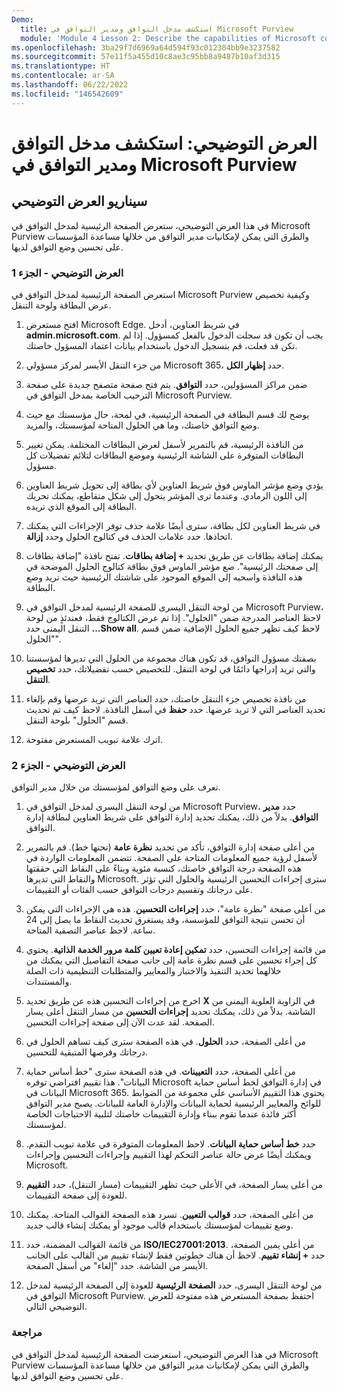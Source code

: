 ```yaml
---
Demo:
  title: استكشف مدخل التوافق ومدير التوافق في Microsoft Purview
  module: 'Module 4 Lesson 2: Describe the capabilities of Microsoft compliance solutions: Describe the compliance management capabilities of Microsoft Purview'
ms.openlocfilehash: 3ba29f7d6969a64d594f93c012304bb9e3237582
ms.sourcegitcommit: 57e11f5a455d10c8ae3c95bb8a9487b10af3d315
ms.translationtype: HT
ms.contentlocale: ar-SA
ms.lasthandoff: 06/22/2022
ms.locfileid: "146542609"
---
```

# <a name="demo-explore-the-microsoft-purview-compliance-portal--compliance-manager"></a>العرض التوضيحي: استكشف مدخل التوافق ومدير التوافق في Microsoft Purview

## <a name="demo-scenario"></a>سيناريو العرض التوضيحي

في هذا العرض التوضيحي، ستعرض الصفحة الرئيسية لمدخل التوافق في Microsoft Purview والطرق التي يمكن لإمكانيات مدير التوافق من خلالها مساعدة المؤسسات على تحسين وضع التوافق لديها.

### <a name="demo-part-1"></a>العرض التوضيحي - الجزء 1

استعرض الصفحة الرئيسية لمدخل التوافق في Microsoft Purview وكيفية تخصيص عرض البطاقة ولوحة التنقل.

1. افتح مستعرض Microsoft Edge. في شريط العناوين، أدخل **admin.microsoft.com**. يجب أن تكون قد سجلت الدخول بالفعل كمسؤول.  إذا لم تكن قد فعلت، قم بتسجيل الدخول باستخدام بيانات اعتماد المسؤول خاصتك.

1. من جزء التنقل الأيسر لمركز مسؤولي Microsoft 365، حدد **إظهار الكل**.

1. ضمن مراكز المسؤولين، حدد **التوافق**.  يتم فتح صفحة متصفح جديدة على صفحة الترحيب الخاصة بمدخل التوافق في Microsoft Purview.  

1. يوضح لك قسم البطاقة في الصفحة الرئيسية، في لمحة، حال مؤسستك مع حيث وضع التوافق خاصتك، وما هي الحلول المتاحة لمؤسستك، والمزيد.

1. من النافذة الرئيسية، قم بالتمرير لأسفل لعرض البطاقات المختلفة. يمكن تغيير البطاقات المتوفرة على الشاشة الرئيسية وموضع البطاقات لتلائم تفضيلات كل مسؤول.  

1. يؤدي وضع مؤشر الماوس فوق شريط العناوين لأي بطاقة إلى تحويل شريط العناوين إلى اللون الرمادي.  وعندما ترى المؤشر يتحول إلى شكل متقاطع، يمكنك تحريك البطاقة إلى الموقع الذي تريده.

1. في شريط العناوين لكل بطاقة، سترى أيضًا علامة حذف توفر الإجراءات التي يمكنك اتخاذها.  حدد علامات الحذف في كتالوج الحلول وحدد **إزالة**.

1. يمكنك إضافة بطاقات عن طريق تحديد **+ إضافة بطاقات**.  تفتح نافذة "إضافة بطاقات إلى صفحتك الرئيسية".  ضع مؤشر الماوس فوق بطاقة كتالوج الحلول الموضحة في هذه النافذة واسحبه إلى الموقع الموجود على شاشتك الرئيسية حيث تريد وضع البطاقة.

1. من لوحة التنقل اليسرى للصفحة الرئيسية لمدخل التوافق في Microsoft Purview، لاحظ العناصر المدرجة ضمن "الحلول".  إذا تم عرض الكتالوج فقط، فعندئذٍ من لوحة التنقل اليمنى حدد **...Show all**.  لاحظ كيف تظهر جميع الحلول الإضافية ضمن قسم "الحلول".  

1. بصفتك مسؤول التوافق، قد تكون هناك مجموعة من الحلول التي تديرها لمؤسستنا والتي تريد إدراجها دائمًا في لوحة التنقل.  للتخصيص حسب تفضيلاتك، حدد **تخصيص التنقل**.  

1. من نافذة تخصيص جزء التنقل خاصتك، حدد العناصر التي تريد عرضها وقم بإلغاء تحديد العناصر التي لا تريد عرضها.  حدد **حفظ** في أسفل النافذة.  لاحظ كيف تم تحديث قسم "الحلول" بلوحة التنقل.

1. اترك علامة تبويب المستعرض مفتوحة.

### <a name="demo-part-2"></a>العرض التوضيحي - الجزء 2

تعرف على وضع التوافق لمؤسستك من خلال مدير التوافق.

1. من لوحة التنقل اليسرى لمدخل التوافق في Microsoft Purview، حدد **مدير التوافق**.  بدلاً من ذلك، يمكنك تحديد إدارة التوافق على شريط العناوين لبطاقة إدارة التوافق.

1. من أعلى صفحة إدارة التوافق، تأكد من تحديد **نظرة عامة** (تحتها خط). قم بالتمرير لأسفل لرؤية جميع المعلومات المتاحة على الصفحة.  تتضمن المعلومات الواردة في هذه الصفحة درجة التوافق خاصتك، كنسبة مئوية وبناءً على النقاط التي حققتها والنقاط التي تديرها Microsoft.   سترى إجراءات التحسين الرئيسية والحلول التي تؤثر على درجاتك وتقسيم درجات التوافق حسب الفئات أو التقييمات.

1. من أعلى صفحة "نظرة عامة"، حدد **إجراءات التحسين**.  هذه هي الإجراءات التي يمكن أن تحسن نتيجة التوافق للمؤسسة، وقد يستغرق تحديث النقاط ما يصل إلى 24 ساعة.  لاحظ عناصر التصفية المتاحة.

1. من قائمة إجراءات التحسين، حدد **تمكين إعادة تعيين كلمة مرور الخدمة الذاتية**.  يحتوي كل إجراء تحسين على قسم نظرة عامة إلى جانب صفحة التفاصيل التي يمكنك من خلالهما تحديد التنفيذ والاختبار والمعايير والمتطلبات التنظيمية ذات الصلة والمستندات.

1. اخرج من إجراءات التحسين هذه عن طريق تحديد **X** في الزاوية العلوية اليمنى من الشاشة.  بدلاً من ذلك، يمكنك تحديد **إجراءات التحسين** من مسار التنقل أعلى يسار الصفحة.  لقد عدت الآن إلى صفحة إجراءات التحسين.

1. من أعلى الصفحة، حدد **الحلول**. في هذه الصفحة سترى كيف تساهم الحلول في درجاتك وفرصها المتبقية للتحسين.

1. من أعلى الصفحة، حدد **التعيينات**. في هذه الصفحة سترى "خط أساس حماية البيانات".  هذا تقييم افتراضي توفره Microsoft في إدارة التوافق لخط أساس حماية البيانات في Microsoft 365.  يحتوي هذا التقييم الأساسي على مجموعة من الضوابط للوائح والمعايير الرئيسية لحماية البيانات والإدارة العامة للبيانات. يصبح مدير التوافق أكثر فائدة عندما تقوم ببناء وإدارة التقييمات خاصتك لتلبية الاحتياجات الخاصة لمؤسستك.

1. حدد **خط أساس حماية البيانات**.  لاحظ المعلومات المتوفرة في علامة تبويب التقدم.  ويمكنك أيضًا عرض حالة عناصر التحكم لهذا التقييم وإجراءات التحسين وإجراءات Microsoft.  

1. من أعلى يسار الصفحة، في الأعلى حيث تظهر التقييمات (مسار التنقل)، حدد **التقييم** للعودة إلى صفحة التقييمات.  

1. من أعلى الصفحة، حدد **قوالب التعيين**.  تسرد هذه الصفحة القوالب المتاحة. يمكنك وضع تقييمات لمؤسستك باستخدام قالب موجود أو يمكنك إنشاء قالب جديد.

1. من قائمة القوالب المضمنة، حدد **ISO/IEC27001:2013**. من أعلى يمين الصفحة، حدد **+ إنشاء تقييم**.  لاحظ أن هناك خطوتين فقط لإنشاء تقييم من القالب على الجانب الأيسر من الشاشة.  حدد "إلغاء" من أسفل الصفحة.

1. من لوحة التنقل اليسرى، حدد **الصفحة الرئيسية** للعودة إلى الصفحة الرئيسية لمدخل التوافق في Microsoft Purview.  احتفظ بصفحة المستعرض هذه مفتوحة للعرض التوضيحي التالي.

### <a name="review"></a>مراجعة

في هذا العرض التوضيحي، استعرضت الصفحة الرئيسية لمدخل التوافق في Microsoft Purview والطرق التي يمكن لإمكانيات مدير التوافق من خلالها مساعدة المؤسسات على تحسين وضع التوافق لديها.
